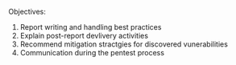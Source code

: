 Objectives:
1. Report writing and handling best practices
2. Explain post-report devlivery activities
3. Recommend mitigation stractgies for discovered vunerabilities
4. Communication during the pentest process

